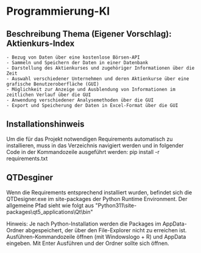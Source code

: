 # **Programmierung-KI**

## Beschreibung Thema (Eigener Vorschlag): Aktienkurs-Index

    - Bezug von Daten über eine kostenlose Börsen-API
    - Sammeln und Speichern der Daten in einer Datenbank
    - Darstellung des Aktienkurses und zugehöriger Informationen über die Zeit
    - Auswahl verschiedener Unternehmen und deren Aktienkurse über eine grafische Benutzeroberfläche (GUI)
    - Möglichkeit zur Anzeige und Ausblendung von Informationen im zeitlichen Verlauf über die GUI
    - Anwendung verschiedener Analysemethoden über die GUI
    - Export und Speicherung der Daten in Excel-Format über die GUI

## Installationshinweis
Um die für das Projekt notwendigen Requirements automatisch zu installieren, muss in das Verzeichnis navigiert werden und in folgender Code in der Kommandozeile ausgeführt werden: pip install -r requirements.txt

## QTDesginer
Wenn die Requirements entsprechend installiert wurden, befindet sich die QTDesigner.exe im site-packages der Python Runtime Environment. Der allgemeine Pfad sieht wie folgt aus "Python311\site-packages\qt5_applications\Qt\bin"

Hinweis: Je nach Python-Installation werden die Packages im AppData-Ordner abgespeichert, der über den File-Explorer nicht zu erreichen ist. Ausführen-Kommandozeile öffnen (mit Windowslogo + R) und AppData eingeben. Mit Enter Ausführen und der Ordner sollte sich öffnen.